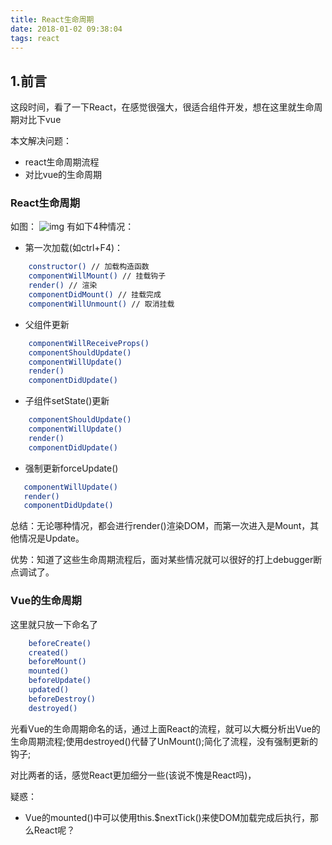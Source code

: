 ```yaml
---
title: React生命周期
date: 2018-01-02 09:38:04
tags: react
---
```

## 1.前言
这段时间，看了一下React，在感觉很强大，很适合组件开发，想在这里就生命周期对比下vue

本文解决问题：
- react生命周期流程
- 对比vue的生命周期

<!-- more -->

### React生命周期
如图：
![img](react_1.png)
有如下4种情况：
- 第一次加载(如ctrl+F4)：
``` bash
    constructor() // 加载构造函数
    componentWillMount() // 挂载钩子
    render() // 渲染
    componentDidMount() // 挂载完成
    componentWillUnmount() // 取消挂载
```
- 父组件更新
``` bash
    componentWillReceiveProps()
    componentShouldUpdate()
    componentWillUpdate()
    render()
    componentDidUpdate()
```
- 子组件setState()更新
``` bash
    componentShouldUpdate()
    componentWillUpdate()
    render()
    componentDidUpdate()
```
- 强制更新forceUpdate()
``` bash
   componentWillUpdate()
   render()
   componentDidUpdate()
```
总结：无论哪种情况，都会进行render()渲染DOM，而第一次进入是Mount，其他情况是Update。

优势：知道了这些生命周期流程后，面对某些情况就可以很好的打上debugger断点调试了。

### Vue的生命周期
这里就只放一下命名了
``` bash
    beforeCreate()
    created()
    beforeMount()
    mounted()
    beforeUpdate()
    updated()
    beforeDestroy()
    destroyed()
```
光看Vue的生命周期命名的话，通过上面React的流程，就可以大概分析出Vue的生命周期流程;使用destroyed()代替了UnMount();简化了流程，没有强制更新的钩子;

对比两者的话，感觉React更加细分一些(该说不愧是React吗)，

疑惑：
- Vue的mounted()中可以使用this.$nextTick()来使DOM加载完成后执行，那么React呢？